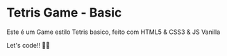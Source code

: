 # Tetris Game - Basic

Este é um Game estilo Tetris basico, feito com HTML5 & CSS3 & JS Vanilla

Let's code!! :man_technologist:

